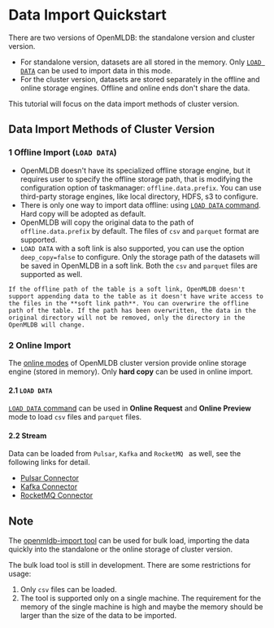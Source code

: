 # Data Import Quickstart
 
There are two versions of OpenMLDB: the standalone version and cluster version.
- For standalone version, datasets are all stored in the memory. Only [`LOAD DATA`](../reference/sql/dml/LOAD_DATA_STATEMENT.md) can be used to import data in this mode.
- For the cluster version, datasets are stored separately in the offline and online storage engines. Offline and online ends don't share the data.

This tutorial will focus on the data import methods of cluster version.

## Data Import Methods of Cluster Version

### 1 Offline Import (`LOAD DATA`)

- OpenMLDB doesn't have its specialized offline storage engine, but it requires user to specify the offline storage path, that is modifying the configuration option of taskmanager: `offline.data.prefix`. You can use third-party storage engines, like local directory, HDFS, s3 to configure.
- There is only one way to import data offline: using [`LOAD DATA` command](../reference/sql/dml/LOAD_DATA_STATEMENT.md). Hard copy will be adopted as default.
- OpenMLDB will copy the original data to the path of `offline.data.prefix` by default. The files of `csv` and `parquet` format are supported. 
- `LOAD DATA` with a soft link is also supported, you can use the option `deep_copy=false` to configure. Only the storage path of the datasets will be saved in OpenMLDB in a soft link. Both the `csv` and `parquet` files are supported as well.


```{note}
If the offline path of the table is a soft link, OpenMLDB doesn't support appending data to the table as it doesn't have write access to the files in the **soft link path**. You can overwrire the offline path of the table. If the path has been overwritten, the data in the original directory will not be removed, only the directory in the OpenMLDB will change.
```

### 2 Online Import

The [online modes](../tutorial/modes.md) of OpenMLDB cluster version provide online storage engine (stored in memory). Only **hard copy** can be used in online import.

#### 2.1 `LOAD DATA`

[`LOAD DATA` command](../reference/sql/dml/LOAD_DATA_STATEMENT.md) can be used in **Online Request** and **Online Preview** mode to load `csv` files and `parquet` files.

#### 2.2 Stream

Data can be loaded from `Pulsar`, `Kafka` and `RocketMQ ` as well, see the following links for detail.
- [Pulsar Connector](../use_case/pulsar_connector_demo.md)
- [Kafka Connector](../use_case/kafka_connector_demo.md)
- [RocketMQ Connector](https://openmldb.ai/docs/zh/main/use_case/rocketmq_connector.html)

## Note

The [openmldb-import tool](../tutorial/data_import.md) can be used for bulk load, importing the data quickly into the standalone or the online storage of cluster version.

The bulk load tool is still in development. There are some restrictions for usage:
1. Only `csv` files can be loaded.
2. The tool is supported only on a single machine. The requirement for the memory of the single machine is high and maybe the memory should be larger than the size of the data to be imported.

